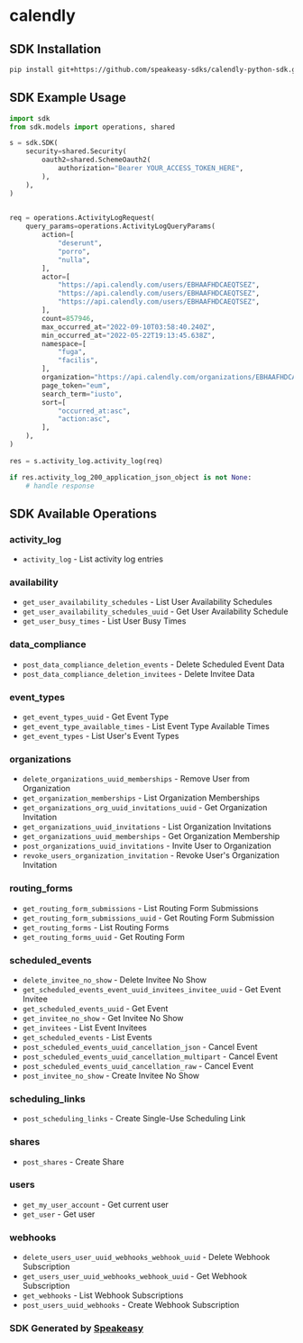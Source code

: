 # calendly

<!-- Start SDK Installation -->
## SDK Installation

```bash
pip install git+https://github.com/speakeasy-sdks/calendly-python-sdk.git
```
<!-- End SDK Installation -->

## SDK Example Usage
<!-- Start SDK Example Usage -->
```python
import sdk
from sdk.models import operations, shared

s = sdk.SDK(
    security=shared.Security(
        oauth2=shared.SchemeOauth2(
            authorization="Bearer YOUR_ACCESS_TOKEN_HERE",
        ),
    ),
)

   
req = operations.ActivityLogRequest(
    query_params=operations.ActivityLogQueryParams(
        action=[
            "deserunt",
            "porro",
            "nulla",
        ],
        actor=[
            "https://api.calendly.com/users/EBHAAFHDCAEQTSEZ",
            "https://api.calendly.com/users/EBHAAFHDCAEQTSEZ",
            "https://api.calendly.com/users/EBHAAFHDCAEQTSEZ",
        ],
        count=857946,
        max_occurred_at="2022-09-10T03:58:40.240Z",
        min_occurred_at="2022-05-22T19:13:45.638Z",
        namespace=[
            "fuga",
            "facilis",
        ],
        organization="https://api.calendly.com/organizations/EBHAAFHDCAEQTSEZ",
        page_token="eum",
        search_term="iusto",
        sort=[
            "occurred_at:asc",
            "action:asc",
        ],
    ),
)
    
res = s.activity_log.activity_log(req)

if res.activity_log_200_application_json_object is not None:
    # handle response
```
<!-- End SDK Example Usage -->

<!-- Start SDK Available Operations -->
## SDK Available Operations


### activity_log

* `activity_log` - List activity log entries

### availability

* `get_user_availability_schedules` - List User Availability Schedules
* `get_user_availability_schedules_uuid` - Get User Availability Schedule
* `get_user_busy_times` - List User Busy Times

### data_compliance

* `post_data_compliance_deletion_events` - Delete Scheduled Event Data
* `post_data_compliance_deletion_invitees` - Delete Invitee Data

### event_types

* `get_event_types_uuid` - Get Event Type
* `get_event_type_available_times` - List Event Type Available Times
* `get_event_types` - List User's Event Types

### organizations

* `delete_organizations_uuid_memberships` - Remove User from Organization
* `get_organization_memberships` - List Organization Memberships
* `get_organizations_org_uuid_invitations_uuid` - Get Organization Invitation
* `get_organizations_uuid_invitations` - List Organization Invitations
* `get_organizations_uuid_memberships` - Get Organization Membership
* `post_organizations_uuid_invitations` - Invite User to Organization
* `revoke_users_organization_invitation` - Revoke User's Organization Invitation

### routing_forms

* `get_routing_form_submissions` - List Routing Form Submissions
* `get_routing_form_submissions_uuid` - Get Routing Form Submission
* `get_routing_forms` - List Routing Forms
* `get_routing_forms_uuid` - Get Routing Form

### scheduled_events

* `delete_invitee_no_show` - Delete Invitee No Show
* `get_scheduled_events_event_uuid_invitees_invitee_uuid` - Get Event Invitee
* `get_scheduled_events_uuid` - Get Event
* `get_invitee_no_show` - Get Invitee No Show
* `get_invitees` - List Event Invitees
* `get_scheduled_events` - List Events
* `post_scheduled_events_uuid_cancellation_json` - Cancel Event
* `post_scheduled_events_uuid_cancellation_multipart` - Cancel Event
* `post_scheduled_events_uuid_cancellation_raw` - Cancel Event
* `post_invitee_no_show` - Create Invitee No Show

### scheduling_links

* `post_scheduling_links` - Create Single-Use Scheduling Link

### shares

* `post_shares` - Create Share

### users

* `get_my_user_account` - Get current user
* `get_user` - Get user

### webhooks

* `delete_users_user_uuid_webhooks_webhook_uuid` - Delete Webhook Subscription
* `get_users_user_uuid_webhooks_webhook_uuid` - Get Webhook Subscription
* `get_webhooks` - List Webhook Subscriptions
* `post_users_uuid_webhooks` - Create Webhook Subscription
<!-- End SDK Available Operations -->

### SDK Generated by [Speakeasy](https://docs.speakeasyapi.dev/docs/using-speakeasy/client-sdks)
